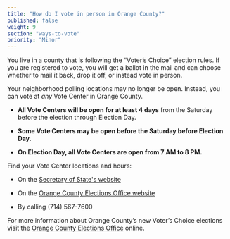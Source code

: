 ```yaml
---
title: "How do I vote in person in Orange County?"
published: false
weight: 9
section: "ways-to-vote"
priority: "Minor"
---
```


You live in a county that is following the “Voter’s Choice” election rules. If you are registered to vote, you will get a ballot in the mail and can choose whether to mail it back, drop it off, or instead vote in person.

Your neighborhood polling locations may no longer be open. Instead, you can vote at *any* Vote Center in Orange County.   

- **All Vote Centers will be open for at least 4 days** from the Saturday before the election through Election Day. 

- **Some Vote Centers may be open before the Saturday before Election Day.** 

- **On Election Day, all Vote Centers are open from 7 AM to 8 PM.** 

Find your Vote Center locations and hours:  

- On the [Secretary of State's website](https://caearlyvoting.sos.ca.gov/) 

- On the [Orange County Elections Office website](https://www.ocvote.com/voting/voting-and-dropoff-locations-by-election)   

- By calling (714) 567-7600        

For more information about Orange County’s new Voter’s Choice elections visit the [Orange County Elections Office](https://www.ocvote.com/fileadmin/vc/about.html) online.
